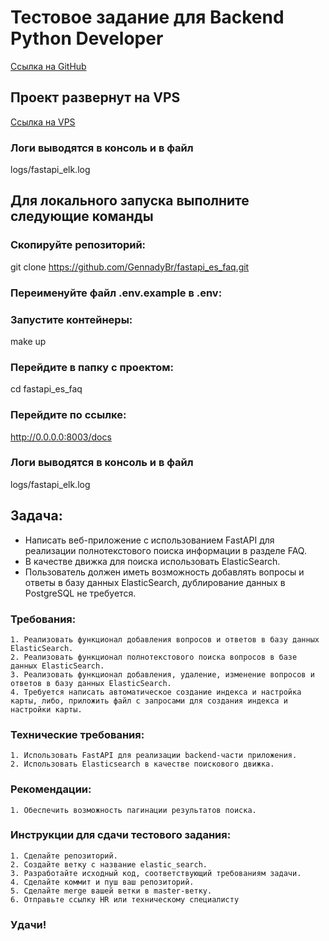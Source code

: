 # Тестовое задание для Backend Python Developer

[Ссылка на GitHub](https://github.com/GennadyBr/fastapi_es_faq)


## Проект развернут на VPS
[Ссылка на VPS](http://5.35.83.245:8003/docs)

### Логи выводятся в консоль и в файл
logs/fastapi_elk.log


## Для локального запуска выполните следующие команды

### Скопируйте репозиторий:
git clone https://github.com/GennadyBr/fastapi_es_faq.git

### Переименуйте файл .env.example в .env:

### Запустите контейнеры:
make up

### Перейдите в папку с проектом:
cd fastapi_es_faq

### Перейдите по ссылке:
http://0.0.0.0:8003/docs

### Логи выводятся в консоль и в файл
logs/fastapi_elk.log


## Задача: 
- Написать веб-приложение с использованием FastAPI для реализации полнотекстового поиска информации в разделе FAQ. 
- В качестве движка для поиска использовать ElasticSearch. 
- Пользователь должен иметь возможность добавлять вопросы и ответы в базу данных ElasticSearch, дублирование данных в PostgreSQL не требуется.

### Требования:
    1. Реализовать функционал добавления вопросов и ответов в базу данных ElasticSearch.
    2. Реализовать функционал полнотекстового поиска вопросов в базе данных ElasticSearch.
    3. Реализовать функционал добавления, удаление, изменение вопросов и ответов в базу данных ElasticSearch.
    4. Требуется написать автоматическое создание индекса и настройка карты, либо, приложить файл с запросами для создания индекса и настройки карты.

### Технические требования:
    1. Использовать FastAPI для реализации backend-части приложения.
    2. Использовать Elasticsearch в качестве поискового движка.

### Рекомендации:
    1. Обеспечить возможность пагинации результатов поиска.

### Инструкции для сдачи тестового задания:
    1. Сделайте репозиторий.
    2. Создайте ветку с название elastic_search.
    3. Разработайте исходный код, соответствующий требованиям задачи.
    4. Сделайте коммит и пуш ваш репозиторий.
    5. Сделайте merge вашей ветки в master-ветку.
    6. Отправьте ссылку HR или техническому специалисту 

### Удачи!

